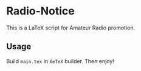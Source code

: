 # Radio-Notice
This is a LaTeX script for Amateur Radio promotion. 

## Usage
Build `main.tex` in `XeTeX` builder. Then enjoy!
